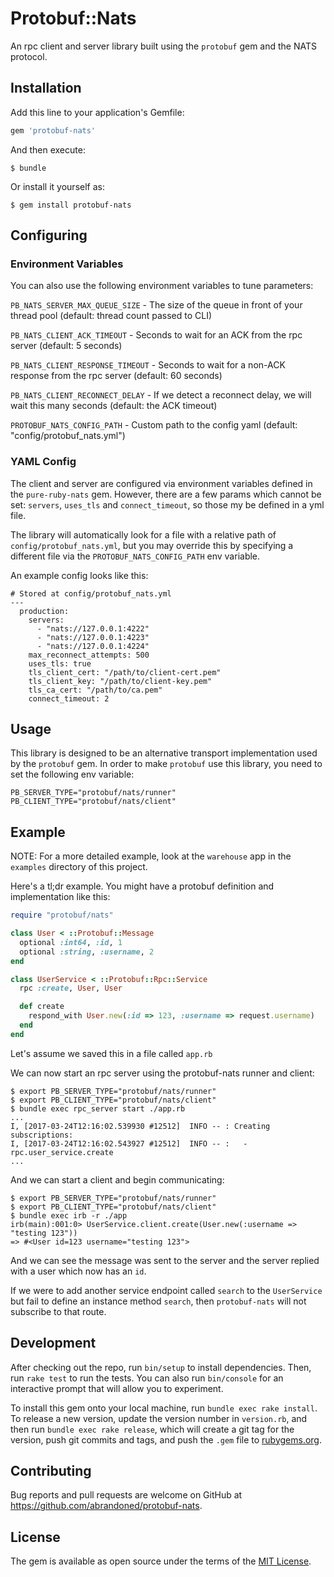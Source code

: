 Protobuf::Nats
==============

An rpc client and server library built using the `protobuf` gem and the NATS protocol.

## Installation

Add this line to your application's Gemfile:

```ruby
gem 'protobuf-nats'
```

And then execute:

    $ bundle

Or install it yourself as:

    $ gem install protobuf-nats

## Configuring

### Environment Variables

You can also use the following environment variables to tune parameters:

`PB_NATS_SERVER_MAX_QUEUE_SIZE` - The size of the queue in front of your thread pool (default: thread count passed to CLI)

`PB_NATS_CLIENT_ACK_TIMEOUT` - Seconds to wait for an ACK from the rpc server (default: 5 seconds)

`PB_NATS_CLIENT_RESPONSE_TIMEOUT` - Seconds to wait for a non-ACK response from the rpc server (default: 60 seconds)

`PB_NATS_CLIENT_RECONNECT_DELAY` - If we detect a reconnect delay, we will wait this many seconds (default: the ACK timeout)

`PROTOBUF_NATS_CONFIG_PATH` - Custom path to the config yaml (default: "config/protobuf_nats.yml")

### YAML Config

The client and server are configured via environment variables defined in the `pure-ruby-nats` gem. However, there are a
few params which cannot be set: `servers`, `uses_tls` and `connect_timeout`, so those my be defined in a yml file.

The library will automatically look for a file with a relative path of `config/protobuf_nats.yml`, but you may override
this by specifying a different file via the `PROTOBUF_NATS_CONFIG_PATH` env variable.

An example config looks like this:
```
# Stored at config/protobuf_nats.yml
---
  production:
    servers:
      - "nats://127.0.0.1:4222"
      - "nats://127.0.0.1:4223"
      - "nats://127.0.0.1:4224"
    max_reconnect_attempts: 500
    uses_tls: true
    tls_client_cert: "/path/to/client-cert.pem"
    tls_client_key: "/path/to/client-key.pem"
    tls_ca_cert: "/path/to/ca.pem"
    connect_timeout: 2
```

## Usage

This library is designed to be an alternative transport implementation used by the `protobuf` gem. In order to make
`protobuf` use this library, you need to set the following env variable:

```
PB_SERVER_TYPE="protobuf/nats/runner"
PB_CLIENT_TYPE="protobuf/nats/client"
```

## Example

NOTE: For a more detailed example, look at the `warehouse` app in the `examples` directory of this project.

Here's a tl;dr example. You might have a protobuf definition and implementation like this:

```ruby
require "protobuf/nats"

class User < ::Protobuf::Message
  optional :int64, :id, 1
  optional :string, :username, 2
end

class UserService < ::Protobuf::Rpc::Service
  rpc :create, User, User

  def create
    respond_with User.new(:id => 123, :username => request.username)
  end
end
```

Let's assume we saved this in a file called `app.rb`

We can now start an rpc server using the protobuf-nats runner and client:

```
$ export PB_SERVER_TYPE="protobuf/nats/runner"
$ export PB_CLIENT_TYPE="protobuf/nats/client"
$ bundle exec rpc_server start ./app.rb
...
I, [2017-03-24T12:16:02.539930 #12512]  INFO -- : Creating subscriptions:
I, [2017-03-24T12:16:02.543927 #12512]  INFO -- :   - rpc.user_service.create
...
```

And we can start a client and begin communicating:

```
$ export PB_SERVER_TYPE="protobuf/nats/runner"
$ export PB_CLIENT_TYPE="protobuf/nats/client"
$ bundle exec irb -r ./app
irb(main):001:0> UserService.client.create(User.new(:username => "testing 123"))
=> #<User id=123 username="testing 123">
```

And we can see the message was sent to the server and the server replied with a user which now has an `id`.

If we were to add another service endpoint called `search` to the `UserService` but fail to define an instance method
`search`, then `protobuf-nats` will not subscribe to that route.

## Development

After checking out the repo, run `bin/setup` to install dependencies. Then, run `rake test` to run the tests. You can also run `bin/console` for an interactive prompt that will allow you to experiment.

To install this gem onto your local machine, run `bundle exec rake install`. To release a new version, update the version number in `version.rb`, and then run `bundle exec rake release`, which will create a git tag for the version, push git commits and tags, and push the `.gem` file to [rubygems.org](https://rubygems.org).

## Contributing

Bug reports and pull requests are welcome on GitHub at https://github.com/abrandoned/protobuf-nats.


## License

The gem is available as open source under the terms of the [MIT License](http://opensource.org/licenses/MIT).
